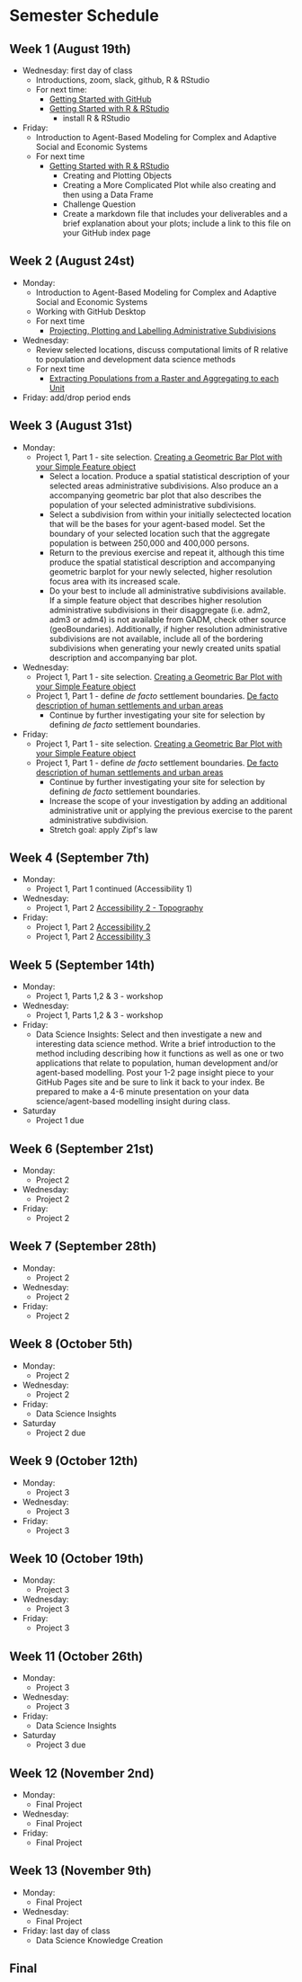 # Semester Schedule

## Week 1 (August 19th)
- Wednesday: first day of class
	- Introductions, zoom, slack, github, R & RStudio
	- For next time:
		- [Getting Started with GitHub](https://tyler-frazier.github.io/dsbook/gitstart.html)
		- [Getting Started with R & RStudio](https://tyler-frazier.github.io/dsbook/rstart.html)
			- install R & RStudio
- Friday:
	- Introduction to Agent-Based Modeling for Complex and Adaptive Social and Economic Systems
	- For next time
		- [Getting Started with R & RStudio](https://tyler-frazier.github.io/dsbook/rstart.html)
			- Creating and Plotting Objects
			- Creating a More Complicated Plot while also creating and then using a Data Frame
			- Challenge Question
			- Create a markdown file that includes your deliverables and a brief explanation about your plots; include a link to this file on your GitHub index page

## Week 2 (August 24st)
- Monday:
	- Introduction to Agent-Based Modeling for Complex and Adaptive Social and Economic Systems 
	- Working with GitHub Desktop
	- For next time
		- [Projecting, Plotting and Labelling Administrative Subdivisions](https://tyler-frazier.github.io/dsbook/describe.html#projecting-plotting-and-labelling-administrative-subdivisions)
- Wednesday:
	- Review selected locations, discuss computational limits of R relative to population and development data science methods
	- For next time
		- [Extracting Populations from a Raster and Aggregating to each Unit](https://tyler-frazier.github.io/dsbook/describe.html#extracting-populations-from-a-raster-and-aggregating-to-each-unit)
- Friday: add/drop period ends

## Week 3 (August 31st)
- Monday:
	- Project 1, Part 1 - site selection. [Creating a Geometric Bar Plot with your Simple Feature object](https://tyler-frazier.github.io/dsbook/describe.html#creating-a-geometric-bar-plot-with-your-simple-feature-object)
		- Select a location. Produce a spatial statistical description of your selected areas administrative subdivisions. Also produce an a accompanying geometric bar plot that also describes the population of your selected administrative subdivisions.
		- Select a subdivision from within your initially selectected location that will be the bases for your agent-based model.  Set the boundary of your selected location such that the aggregate population is between 250,000 and 400,000 persons.  
		- Return to the previous exercise and repeat it, although this time produce the spatial statistical description and accompanying geometric barplot for your newly selected, higher resolution focus area with its increased scale.
		- Do your best to include all administrative subdivisions available.  If a simple feature object that describes higher resolution administrative subdivisions in their disaggregate (i.e. adm2, adm3 or adm4) is not available from GADM, check other source (geoBoundaries).  Additionally, if higher resolution administrative subdivisions are not available, include all of the bordering subdivisions when generating your newly created units spatial description and accompanying bar plot.
- Wednesday:
	- Project 1, Part 1 - site selection. [Creating a Geometric Bar Plot with your Simple Feature object](https://tyler-frazier.github.io/dsbook/describe.html#creating-a-geometric-bar-plot-with-your-simple-feature-object)
	- Project 1, Part 1 - define *de facto* settlement boundaries.  [De facto description of human settlements and urban areas](https://tyler-frazier.github.io/dsbook/defacto_descript.html)
		- Continue by further investigating your site for selection by defining *de facto* settlement boundaries.   
- Friday:
	- Project 1, Part 1 - site selection. [Creating a Geometric Bar Plot with your Simple Feature object](https://tyler-frazier.github.io/dsbook/describe.html#creating-a-geometric-bar-plot-with-your-simple-feature-object)
	- Project 1, Part 1 - define *de facto* settlement boundaries.  [De facto description of human settlements and urban areas](https://tyler-frazier.github.io/dsbook/defacto_descript.html)
		- Continue by further investigating your site for selection by defining *de facto* settlement boundaries.  
		- Increase the scope of your investigation by adding an additional administrative unit or applying the previous exercise to the parent administrative subdivision.
		- Stretch goal: apply Zipf's law

## Week 4 (September 7th) 
- Monday:
	- Project 1, Part 1 continued (Accessibility 1)
- Wednesday:
	- Project 1, Part 2 [Accessibility 2 - Topography](https://tyler-frazier.github.io/dsbook/topography.html)
- Friday:
	- Project 1, Part 2 [Accessibility 2](https://tyler-frazier.github.io/dsbook/transport_health.html)
	- Project 1, Part 2 [Accessibility 3](https://tyler-frazier.github.io/dsbook/topography.html)


## Week 5 (September 14th)
- Monday:
	- Project 1, Parts 1,2 & 3 - workshop 
- Wednesday:
	- Project 1, Parts 1,2 & 3 - workshop
- Friday:
	- Data Science Insights: Select and then investigate a new and interesting data science method. Write a brief introduction to the method including describing how it functions as well as one or two applications that relate to population, human development and/or agent-based modelling. Post your 1-2 page insight piece to your GitHub Pages site and be sure to link it back to your index. Be prepared to make a 4-6 minute presentation on your data science/agent-based modelling insight during class.
- Saturday
	- Project 1 due 

## Week 6 (September 21st)
- Monday:
	- Project 2 
- Wednesday:
	- Project 2 
- Friday:
	- Project 2

## Week 7 (September 28th)
- Monday:
	- Project 2 
- Wednesday:
	- Project 2 
- Friday:
	- Project 2

## Week 8 (October 5th)
- Monday:
	- Project 2 
- Wednesday:
	- Project 2 
- Friday:
	- Data Science Insights
- Saturday
	- Project 2 due 

## Week 9 (October 12th)
- Monday:
	- Project 3 
- Wednesday:
	- Project 3 
- Friday:
	- Project 3 

## Week 10 (October 19th)
- Monday:
	- Project 3 
- Wednesday:
	- Project 3 
- Friday:
	- Project 3 

## Week 11 (October 26th)
- Monday:
	- Project 3 
- Wednesday:
	- Project 3 
- Friday:
	- Data Science Insights
- Saturday
	- Project 3 due 

## Week 12 (November 2nd)
- Monday:
	- Final Project 
- Wednesday:
	- Final Project
- Friday:
	- Final Project

## Week 13 (November 9th)
- Monday: 
	- Final Project
- Wednesday:
	- Final Project
- Friday: last day of class
	- Data Science Knowledge Creation 

## Final





